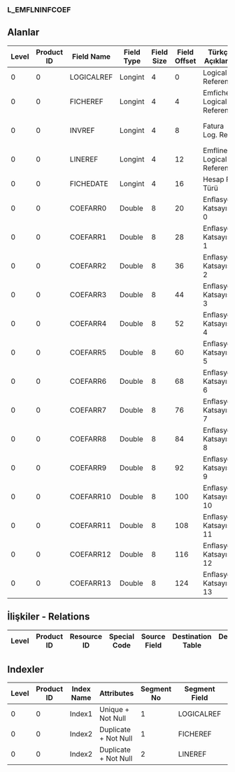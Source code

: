 ### L_EMFLNINFCOEF

## Alanlar

**Level**|**Product ID**|**Field Name**|**Field Type**|**Field Size**|**Field Offset**|**Türkçe Açıklama**|**Expression**
-----|-----|-----|-----|-----|-----|-----|-----
0|0|LOGICALREF|Longint|4|0|Logical Reference|Logical Reference
0|0|FICHEREF|Longint|4|4|Emfiche Logical Reference|Emfiche Logical Reference
0|0|INVREF|Longint|4|8|Fatura Log. Ref.|Invoice Logical Reference
0|0|LINEREF|Longint|4|12|Emfline Logical Reference|Emfline Logical Reference
0|0|FICHEDATE|Longint|4|16|Hesap Fiş Türü|Account Fiche date
0|0|COEFARR0|Double|8|20|Enflasyon Katsayısı 0|Inflation Coefficient0
0|0|COEFARR1|Double|8|28|Enflasyon Katsayısı 1|Inflation Coefficient1
0|0|COEFARR2|Double|8|36|Enflasyon Katsayısı 2|Inflation Coefficient2
0|0|COEFARR3|Double|8|44|Enflasyon Katsayısı 3|Inflation Coefficient3
0|0|COEFARR4|Double|8|52|Enflasyon Katsayısı 4|Inflation Coefficient4
0|0|COEFARR5|Double|8|60|Enflasyon Katsayısı 5|Inflation Coefficient5
0|0|COEFARR6|Double|8|68|Enflasyon Katsayısı 6|Inflation Coefficient6
0|0|COEFARR7|Double|8|76|Enflasyon Katsayısı 7|Inflation Coefficient7
0|0|COEFARR8|Double|8|84|Enflasyon Katsayısı 8|Inflation Coefficient8
0|0|COEFARR9|Double|8|92|Enflasyon Katsayısı 9|Inflation Coefficient9
0|0|COEFARR10|Double|8|100|Enflasyon Katsayısı 10|Inflation Coefficient10
0|0|COEFARR11|Double|8|108|Enflasyon Katsayısı 11|Inflation Coefficient11
0|0|COEFARR12|Double|8|116|Enflasyon Katsayısı 12|Inflation Coefficient12
0|0|COEFARR13|Double|8|124|Enflasyon Katsayısı 13|Inflation Coefficient13

## İlişkiler - Relations

**Level**|**Product ID**|**Resource ID**|**Special Code**|**Source Field**|**Destination Table**|**Destination Field**|**Relation Type**|**Extra Condition**
-----|-----|-----|-----|-----|-----|-----|-----|-----

## Indexler

**Level**|**Product ID**|**Index Name**|**Attributes**|**Segment No**|**Segment Field**|**Sense**
-----|-----|-----|-----|-----|-----|-----
0|0|Index1|Unique + Not Null|1|LOGICALREF|Ascending
0|0|Index2|Duplicate + Not Null|1|FICHEREF|Ascending
0|0|Index2|Duplicate + Not Null|2|LINEREF|Ascending
